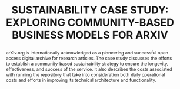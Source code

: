 ---
abstract: arXiv.org is internationally acknowledged as a pioneering and successful
  open access digital archive for research articles. The case study discusses the
  efforts to establish a community-based sustainability strategy to ensure the longevity,
  effectiveness, and success of the service. It also describes the costs associated
  with running the repository that take into consideration both daily operational
  costs and efforts in improving its technical architecture and functionality.
creators:
- Oya Y. Rieger
- Simeon Warner
date: null
document_url: https://services.phaidra.univie.ac.at/api/object/o:245905/download
grand_parent: iPRES
institutions: []
keywords:
- vienna
landing_page_url: https://phaidra.univie.ac.at/o:245905
language: eng
layout: publication
license: CC BY-SA 2.0 AT
notes_url: null
parent: iPRES 2010
publication_type: poster
size: 147915
slides_url: null
source_name: iPRES
stream_url: null
title: 'SUSTAINABILITY CASE STUDY: EXPLORING COMMUNITY-BASED BUSINESS MODELS FOR ARXIV'
year: 2010
---